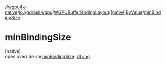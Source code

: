 //[wgpu4k-native](../../../../index.md)/[io.ygdrasil.wgpu](../../index.md)/[WGPUBufferBindingLayout](../index.md)/[[native]ByValue](index.md)/[minBindingSize](min-binding-size.md)

# minBindingSize

[native]\
open override var [minBindingSize](min-binding-size.md): [ULong](https://kotlinlang.org/api/core/kotlin-stdlib/kotlin/-u-long/index.html)